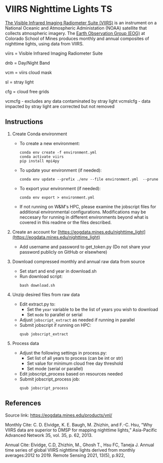 # VIIRS Nighttime Lights TS

[The Visible Infrared Imaging Radiometer Suite (VIIRS)](https://ncc.nesdis.noaa.gov/VIIRS/) is an instrument on a National Oceanic and Atmospheric Administation (NOAA) satellite that collects atmospheric imagery.
The [Earth Observation Group (EOG)](https://payneinstitute.mines.edu/eog/) at Colorado School of Mines produces monthly and annual composites of nighttime lights, using data from VIIRS.

viirs = Visible Infrared Imaging Radiometer Suite

dnb = Day/Night Band

vcm = viirs cloud mask

sl = stray light

cfg = cloud free grids

vcmcfg - excludes any data contaminated by stray light
vcmslcfg - data impacted by stray light are corrected but not removed

## Instructions

1. Create Conda environment
	- To create a new environment:
		```
		conda env create -f environment.yml
		conda activate viirs
		pip install mpi4py
		```
	- To update your environment (if needed):
		```
		conda env update --prefix ./env --file environment.yml  --prune
	- To export your environment (if needed):
		```
		conda env export > environment.yml
		```
	- If not running on W&M's HPC, please examine the jobscript files for additional environmental configurations. Modifications may be neccesary for running in different environments beyond what is covered in this readme or the files described.

2. Create an account for [https://eogdata.mines.edu/nighttime_light](https://eogdata.mines.edu/nighttime_light)
	- Add username and password to get_token.py (Do not share your password publicly on GitHub or elsewhere)

3. Download compressed monthly and annual raw data from source
	- Set start and end year in download.sh
	- Run download script:
		```
		bash download.sh
		```

4. Unzip desired files from raw data
	- Edit extract.py to:
		- Set the `year` variable to be the list of years you wish to download
		- Set `mode` to parallel or serial
	- Adjust `jobscript_extract` as needed if running in parallel
	- Submit jobscript if running on HPC:
		```
		qsub jobscript_extract
		```

5. Process data
	- Adjust the following settings in process.py:
		- Set list of all years to process (can be int or str)
		- Set value for minimum cloud free day threshold
		+ Set mode (serial or parallel)
	+ Edit jobscript_process based on resources needed
	+ Submit jobscript_process job:
		```
		qsub jobscript_process
		```


## References

Source link:
https://eogdata.mines.edu/products/vnl/

Monthly Cite:
C. D. Elvidge, K. E. Baugh, M. Zhizhin, and F.-C. Hsu, “Why VIIRS data are superior to DMSP for mapping nighttime lights,” Asia-Pacific Advanced Network 35, vol. 35, p. 62, 2013.

Annual Cite:
Elvidge, C.D, Zhizhin, M., Ghosh T., Hsu FC, Taneja J. Annual time series of global VIIRS nighttime lights derived from monthly averages:2012 to 2019. Remote Sensing 2021, 13(5), p.922,
